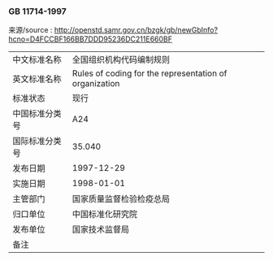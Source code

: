 ### GB 11714-1997  

来源/source : http://openstd.samr.gov.cn/bzgk/gb/newGbInfo?hcno=D4FCCBF166BB7DDD95236DC211E660BF  

| | |
|:---|:---|
| 中文标准名称 | 全国组织机构代码编制规则 |
| 英文标准名称 | Rules of coding for the representation of organization |
| 标准状态 | 现行 |
| 中国标准分类号 | A24 |
| 国际标准分类号 | 35.040 |
| 发布日期 | 1997-12-29 |
| 实施日期 | 1998-01-01 |
| 主管部门 | 国家质量监督检验检疫总局 |
| 归口单位 | 中国标准化研究院 |
| 发布单位 | 国家技术监督局 |
| 备注 |  |
